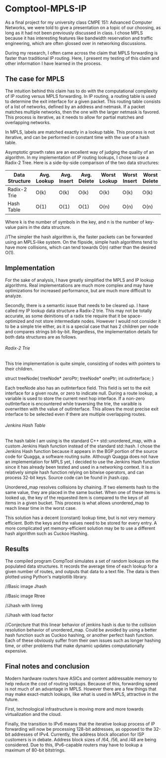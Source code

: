 # Comptool-MPLS-IP

As a final project for my university class CMPE 151: Advanced Computer Networks, we were told to give a presentation on a topic of our choosing, as long as it had not been previously discussed in class. I chose MPLS because it has interesting features like bandwidth reservation and traffic engineering, which are often glossed over in networking discussions.

During my research, I often came across the claim that MPLS forwarding is faster than traditional IP routing. Here, I present my testing of this claim and other information I have learned in the process.

## The case for MPLS

The intuition behind this claim has to do with the computational complexity of IP routing versus MPLS forwarding. In IP routing, a routing table is used to determine the exit interface for a given packet. This routing table consists of a list of networks, defined by an address and netmask. If a packet matches multiple networks, then the one with the larger netmask is favored. This process is iterative, as it needs to allow for partial matches and overlapping networks.

In MPLS, labels are matched exactly in a lookup table. This process is not iterative, and can be performed in constant time with the use of a hash table.

Asymptotic growth rates are an excellent way of judging the quality of an algorithm. In my implementation of IP routing lookups, I chose to use a Radix-2 Tree. Here is a side-by-side comparison of the two data structures:

Data Structure | Avg. Lookup   | Avg. Insert|Avg. Delete | Worst Lookup | Worst Insert | Worst Delete 
------------- | ------------- | ----------- | ----------- | ------------ | ------------ | ------------
Radix-2 Trie  | O(k)          |  O(k)       | O(k)        | O(k)         | O(k)         | O(k)
Hash Table    | O(1)          |  O(1)       | O(1)        | O(n)         | O(n)         | O(n)

Where k is the number of symbols in the key, and n is the number of key-value pairs in the data structure.

//The simpler the hash algorithm is, the faster packets can be forwarded using an MPLS-like system. On the flipside, simple hash algorithms tend to have more collisions, which can tend towards O(n) rather than the desired O(1).

## Implementation

For the sake of analysis, I have greatly simplified the MPLS and IP lookup algorithms. Real implementations are much more complex and may have optimizations for increased performance, but are much more difficult to analyze.

Secondly, there is a semantic issue that needs to be cleared up. I have called my IP lookup data structure a Radix-2 trie. This may not be totally accurate, as some deinitions of a radix trie require that it be space-optimized and not store intermediate nodes. However I would not consider it to be a simple trie either, as it is a special case that has 2 children per node and compares strings bit-by-bit. Regardless, the implementation details for both data structures are as follows.

###### Radix-2 Trie

This trie implementation is quite simple, consisting of nodes with pointers to their children.

struct treeNode{
	treeNode* zeroPtr;
	treeNode* onePtr;
  int outInterface;
}

Each treeNode also has an outInterface field. This field is set to the exit interface for a given route, or zero to indicate null. During a route lookup, a variable is used to store the current next hop interface. If a non-zero outInterface is encountered while traversing the trie, the varaible is overwritten with the value of outInterface. This allows the most precise exit interface to be selected even if there are multiple overlapping routes.

###### Jenkins Hash Table

The hash table I am using is the standard C++ std::unordered_map, with a custom Jenkins Hash function instead of the standard std::hash. I chose the Jenkins Hash function because it appears in the BGP portion of the source code for Quagga, a software routing suite. Although Quagga does not have an implementation for MPLS yet, I decided to use the Jenkins Hash function since it has already been tested and used in a networking context. It is a relatively simple hash function relying on bitwise operators, and can process 32-bit keys. Source code can be found in jhash.cpp.

Unordered_map resolves collisions by chaining. If two elements hash to the same value, they are placed in the same bucket. When one of these items is looked up, the key of the requested item is compared to the keys of all items in a given bucket. This process is what allows unordered_map to reach linear time in the worst case.

This solution has a decent (constant) lookup time, but is not very memory efficient. Both the keys and the values need to be stored for every entry. A more complicated yet memory-efficient solution may be to use a different hash algorithm such as Cuckoo Hashing.

## Results

The compiled program CompTool simulates a set of random lookups on the populated data structures. It records the average time of each lookup for a given number of routes, and outputs that data to a text file. The data is then plotted using Python's matplotlib library.

//Basic image Jhash

//Basic image Rtree

//Jhash with linreg

//Jhash with load factor

//Conjecture that this linear behavior of jenkins hash is due to the collision resolution behavior of unordered_map. Could be avoided by using a better hash function such as Cuckoo hashing, or another perfect hash function. Each of these obviously suffer from their own issues such as longer hashing time, or other problems that make dynamic updates computationally expensive.


## Final notes and conclusion

Modern hardware routers have ASICs and content addressable memory to help reduce the cost of routing lookups. Because of this, forwarding speed is not much of an advantage in MPLS. However there are a few things that may make exact-match lookups, like what is used in MPLS, attractive in the future.

First, technological infrastructure is moving more and more towards virtualization and the cloud.

Finally, the transition to IPv6 means that the iterative lookup process of IP forwarding will now be processing 128-bit addresses, as opposed to the 32-bit addresses of IPv4. Currently, the address block allocation for ISP customers is in debate. Address block sizes of /64, /56, and /48 are being considered. Due to this, IPv6-capable routers may have to lookup a maximum of 80-bit bitstrings.
